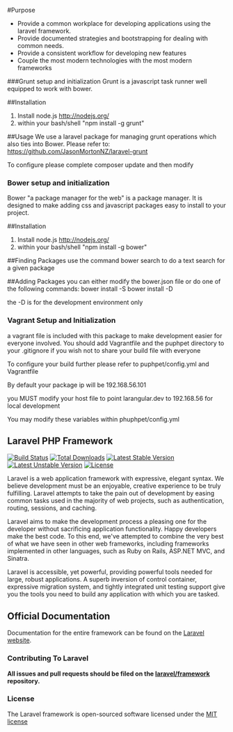 #Purpose
- Provide a common workplace for developing applications using the laravel framework.
- Provide documented strategies and bootstrapping for dealing with common needs.
- Provide a consistent workflow for developing new features
- Couple the most modern technologies with the most modern frameworks


###Grunt setup and initialization
Grunt is a javascript task runner well equipped to work with bower.

##Installation
1) Install node.js http://nodejs.org/
2) within your bash/shell "npm install -g grunt"

##Usage
We use a laravel package for managing grunt operations which also ties into Bower.
Please refer to: https://github.com/JasonMortonNZ/laravel-grunt

To configure please complete composer update and then modify


### Bower setup and initialization
Bower "a package manager for the web" is a package manager.
It is designed to make adding css and javascript packages easy to install to your project.

##Installation
1) Install node.js http://nodejs.org/
2) within your bash/shell "npm install -g bower"

##Finding Packages
use the command bower search <package name> to do a text search for a given package

##Adding Packages
you can either modify the bower.json file or do one of the following commands:
bower install <package name> -S
bower install <package name> -D

the -D is for the development environment only





### Vagrant Setup and Initialization
a vagrant file is included with this package to make development easier for everyone involved.
You should add Vagrantfile and the puphpet directory to your .gitignore if you wish not to share your build file with everyone

To configure your build further please refer to puphpet/config.yml and Vagrantfile

By default your package ip will be 192.168.56.101

you MUST modify your host file to point larangular.dev to 192.168.56 for local development

You may modify these variables within phuphpet/config.yml



## Laravel PHP Framework

[![Build Status](https://travis-ci.org/laravel/framework.svg)](https://travis-ci.org/laravel/framework)
[![Total Downloads](https://poser.pugx.org/laravel/framework/downloads.svg)](https://packagist.org/packages/laravel/framework)
[![Latest Stable Version](https://poser.pugx.org/laravel/framework/v/stable.svg)](https://packagist.org/packages/laravel/framework)
[![Latest Unstable Version](https://poser.pugx.org/laravel/framework/v/unstable.svg)](https://packagist.org/packages/laravel/framework)
[![License](https://poser.pugx.org/laravel/framework/license.svg)](https://packagist.org/packages/laravel/framework)

Laravel is a web application framework with expressive, elegant syntax. We believe development must be an enjoyable, creative experience to be truly fulfilling. Laravel attempts to take the pain out of development by easing common tasks used in the majority of web projects, such as authentication, routing, sessions, and caching.

Laravel aims to make the development process a pleasing one for the developer without sacrificing application functionality. Happy developers make the best code. To this end, we've attempted to combine the very best of what we have seen in other web frameworks, including frameworks implemented in other languages, such as Ruby on Rails, ASP.NET MVC, and Sinatra.

Laravel is accessible, yet powerful, providing powerful tools needed for large, robust applications. A superb inversion of control container, expressive migration system, and tightly integrated unit testing support give you the tools you need to build any application with which you are tasked.

## Official Documentation

Documentation for the entire framework can be found on the [Laravel website](http://laravel.com/docs).

### Contributing To Laravel

**All issues and pull requests should be filed on the [laravel/framework](http://github.com/laravel/framework) repository.**

### License

The Laravel framework is open-sourced software licensed under the [MIT license](http://opensource.org/licenses/MIT)
